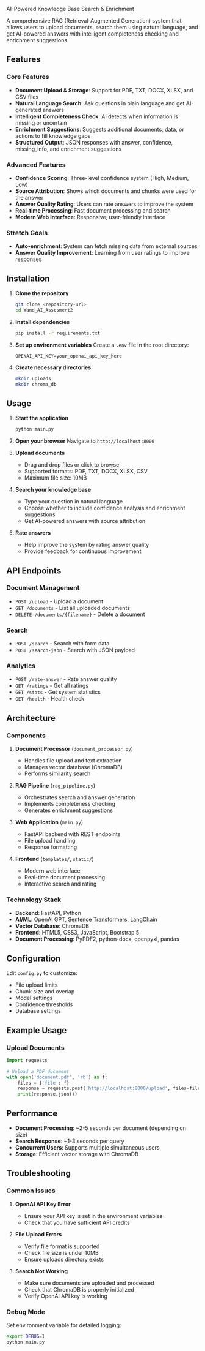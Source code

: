 AI-Powered Knowledge Base Search & Enrichment

A comprehensive RAG (Retrieval-Augmented Generation) system that allows users to upload documents, search them using natural language, and get AI-powered answers with intelligent completeness checking and enrichment suggestions.

## Features

### Core Features
- **Document Upload & Storage**: Support for PDF, TXT, DOCX, XLSX, and CSV files
- **Natural Language Search**: Ask questions in plain language and get AI-generated answers
- **Intelligent Completeness Check**: AI detects when information is missing or uncertain
- **Enrichment Suggestions**: Suggests additional documents, data, or actions to fill knowledge gaps
- **Structured Output**: JSON responses with answer, confidence, missing_info, and enrichment suggestions

### Advanced Features
- **Confidence Scoring**: Three-level confidence system (High, Medium, Low)
- **Source Attribution**: Shows which documents and chunks were used for the answer
- **Answer Quality Rating**: Users can rate answers to improve the system
- **Real-time Processing**: Fast document processing and search
- **Modern Web Interface**: Responsive, user-friendly interface

### Stretch Goals
- **Auto-enrichment**: System can fetch missing data from external sources
- **Answer Quality Improvement**: Learning from user ratings to improve responses

## Installation

1. **Clone the repository**
   ```bash
   git clone <repository-url>
   cd Wand_AI_Assesment2
   ```

2. **Install dependencies**
   ```bash
   pip install -r requirements.txt
   ```

3. **Set up environment variables**
   Create a `.env` file in the root directory:
   ```env
   OPENAI_API_KEY=your_openai_api_key_here
   ```

4. **Create necessary directories**
   ```bash
   mkdir uploads
   mkdir chroma_db
   ```

## Usage

1. **Start the application**
   ```bash
   python main.py
   ```

2. **Open your browser**
   Navigate to `http://localhost:8000`

3. **Upload documents**
   - Drag and drop files or click to browse
   - Supported formats: PDF, TXT, DOCX, XLSX, CSV
   - Maximum file size: 10MB

4. **Search your knowledge base**
   - Type your question in natural language
   - Choose whether to include confidence analysis and enrichment suggestions
   - Get AI-powered answers with source attribution

5. **Rate answers**
   - Help improve the system by rating answer quality
   - Provide feedback for continuous improvement

## API Endpoints

### Document Management
- `POST /upload` - Upload a document
- `GET /documents` - List all uploaded documents
- `DELETE /documents/{filename}` - Delete a document

### Search
- `POST /search` - Search with form data
- `POST /search-json` - Search with JSON payload

### Analytics
- `POST /rate-answer` - Rate answer quality
- `GET /ratings` - Get all ratings
- `GET /stats` - Get system statistics
- `GET /health` - Health check

## Architecture

### Components
1. **Document Processor** (`document_processor.py`)
   - Handles file upload and text extraction
   - Manages vector database (ChromaDB)
   - Performs similarity search

2. **RAG Pipeline** (`rag_pipeline.py`)
   - Orchestrates search and answer generation
   - Implements completeness checking
   - Generates enrichment suggestions

3. **Web Application** (`main.py`)
   - FastAPI backend with REST endpoints
   - File upload handling
   - Response formatting

4. **Frontend** (`templates/`, `static/`)
   - Modern web interface
   - Real-time document processing
   - Interactive search and rating

### Technology Stack
- **Backend**: FastAPI, Python
- **AI/ML**: OpenAI GPT, Sentence Transformers, LangChain
- **Vector Database**: ChromaDB
- **Frontend**: HTML5, CSS3, JavaScript, Bootstrap 5
- **Document Processing**: PyPDF2, python-docx, openpyxl, pandas

## Configuration

Edit `config.py` to customize:
- File upload limits
- Chunk size and overlap
- Model settings
- Confidence thresholds
- Database settings

## Example Usage

### Upload Documents
```python
import requests

# Upload a PDF document
with open('document.pdf', 'rb') as f:
    files = {'file': f}
    response = requests.post('http://localhost:8000/upload', files=files)
    print(response.json())
```


## Performance

- **Document Processing**: ~2-5 seconds per document (depending on size)
- **Search Response**: ~1-3 seconds per query
- **Concurrent Users**: Supports multiple simultaneous users
- **Storage**: Efficient vector storage with ChromaDB

## Troubleshooting

### Common Issues

1. **OpenAI API Key Error**
   - Ensure your API key is set in the environment variables
   - Check that you have sufficient API credits

2. **File Upload Errors**
   - Verify file format is supported
   - Check file size is under 10MB
   - Ensure uploads directory exists

3. **Search Not Working**
   - Make sure documents are uploaded and processed
   - Check that ChromaDB is properly initialized
   - Verify OpenAI API key is working

### Debug Mode
Set environment variable for detailed logging:
```bash
export DEBUG=1
python main.py
